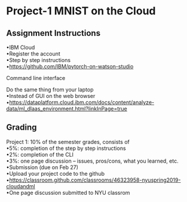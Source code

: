 # Project-1 MNIST on the Cloud

## Assignment Instructions
•IBM Cloud  
•Register the account  
•Step by step instructions  
•https://github.com/IBM/pytorch-on-watson-studio  

Command line interface     

Do the same thing from your laptop  
•Instead of GUI on the web browser  
•https://dataplatform.cloud.ibm.com/docs/content/analyze-data/ml_dlaas_environment.html?linkInPage=true

## Grading
Project 1: 10% of the semester grades, consists of  
•5%: completion of the step by step instructions  
•2%: completion of the CLI  
•3%: one page discussion – issues, pros/cons, what you learned, etc.  
•Submission (due on Feb 27)  
•Upload your project code to the github  
•https://classroom.github.com/classrooms/46323958-nyuspring2019-cloudandml  
•One page discussion submitted to NYU classrom  
